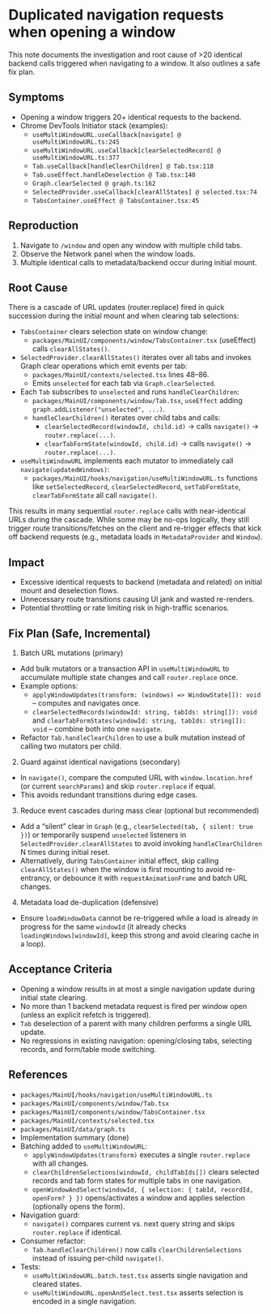 # Duplicated navigation requests when opening a window

This note documents the investigation and root cause of >20 identical backend calls triggered when navigating to a window. It also outlines a safe fix plan.

## Symptoms
- Opening a window triggers 20+ identical requests to the backend.
- Chrome DevTools Initiator stack (examples):
  - `useMultiWindowURL.useCallback[navigate] @ useMultiWindowURL.ts:245`
  - `useMultiWindowURL.useCallback[clearSelectedRecord] @ useMultiWindowURL.ts:377`
  - `Tab.useCallback[handleClearChildren] @ Tab.tsx:118`
  - `Tab.useEffect.handleDeselection @ Tab.tsx:140`
  - `Graph.clearSelected @ graph.ts:162`
  - `SelectedProvider.useCallback[clearAllStates] @ selected.tsx:74`
  - `TabsContainer.useEffect @ TabsContainer.tsx:45`

## Reproduction
1. Navigate to `/window` and open any window with multiple child tabs.
2. Observe the Network panel when the window loads.
3. Multiple identical calls to metadata/backend occur during initial mount.

## Root Cause
There is a cascade of URL updates (router.replace) fired in quick succession during the initial mount and when clearing tab selections:

- `TabsContainer` clears selection state on window change:
  - `packages/MainUI/components/window/TabsContainer.tsx` (useEffect) calls `clearAllStates()`.
- `SelectedProvider.clearAllStates()` iterates over all tabs and invokes Graph clear operations which emit events per tab:
  - `packages/MainUI/contexts/selected.tsx` lines 48–86.
  - Emits `unselected` for each tab via `Graph.clearSelected`.
- Each `Tab` subscribes to `unselected` and runs `handleClearChildren`:
  - `packages/MainUI/components/window/Tab.tsx`, `useEffect` adding `graph.addListener("unselected", ...)`.
  - `handleClearChildren()` iterates over child tabs and calls:
    - `clearSelectedRecord(windowId, child.id)` → calls `navigate()` → `router.replace(...)`.
    - `clearTabFormState(windowId, child.id)` → calls `navigate()` → `router.replace(...)`.
- `useMultiWindowURL` implements each mutator to immediately call `navigate(updatedWindows)`:
  - `packages/MainUI/hooks/navigation/useMultiWindowURL.ts` functions like `setSelectedRecord`, `clearSelectedRecord`, `setTabFormState`, `clearTabFormState` all call `navigate()`.

This results in many sequential `router.replace` calls with near-identical URLs during the cascade. While some may be no-ops logically, they still trigger route transitions/fetches on the client and re-trigger effects that kick off backend requests (e.g., metadata loads in `MetadataProvider` and `Window`).

## Impact
- Excessive identical requests to backend (metadata and related) on initial mount and deselection flows.
- Unnecessary route transitions causing UI jank and wasted re-renders.
- Potential throttling or rate limiting risk in high-traffic scenarios.

## Fix Plan (Safe, Incremental)

1) Batch URL mutations (primary)
- Add bulk mutators or a transaction API in `useMultiWindowURL` to accumulate multiple state changes and call `router.replace` once.
- Example options:
  - `applyWindowUpdates(transform: (windows) => WindowState[]): void` – computes and navigates once.
  - `clearSelectedRecords(windowId: string, tabIds: string[]): void` and `clearTabFormStates(windowId: string, tabIds: string[]): void` – combine both into one `navigate`.
- Refactor `Tab.handleClearChildren` to use a bulk mutation instead of calling two mutators per child.

2) Guard against identical navigations (secondary)
- In `navigate()`, compare the computed URL with `window.location.href` (or current `searchParams`) and skip `router.replace` if equal.
- This avoids redundant transitions during edge cases.

3) Reduce event cascades during mass clear (optional but recommended)
- Add a “silent” clear in `Graph` (e.g., `clearSelected(tab, { silent: true })`) or temporarily suspend `unselected` listeners in `SelectedProvider.clearAllStates` to avoid invoking `handleClearChildren` N times during initial reset.
- Alternatively, during `TabsContainer` initial effect, skip calling `clearAllStates()` when the window is first mounting to avoid re-entrancy, or debounce it with `requestAnimationFrame` and batch URL changes.

4) Metadata load de-duplication (defensive)
- Ensure `loadWindowData` cannot be re-triggered while a load is already in progress for the same `windowId` (it already checks `loadingWindows[windowId]`, keep this strong and avoid clearing cache in a loop).

## Acceptance Criteria
- Opening a window results in at most a single navigation update during initial state clearing.
- No more than 1 backend metadata request is fired per window open (unless an explicit refetch is triggered).
- `Tab` deselection of a parent with many children performs a single URL update.
- No regressions in existing navigation: opening/closing tabs, selecting records, and form/table mode switching.

## References
- `packages/MainUI/hooks/navigation/useMultiWindowURL.ts`
- `packages/MainUI/components/window/Tab.tsx`
- `packages/MainUI/components/window/TabsContainer.tsx`
- `packages/MainUI/contexts/selected.tsx`
- `packages/MainUI/data/graph.ts`
- Implementation summary (done)
- Batching added to `useMultiWindowURL`:
  - `applyWindowUpdates(transform)` executes a single `router.replace` with all changes.
  - `clearChildrenSelections(windowId, childTabIds[])` clears selected records and tab form states for multiple tabs in one navigation.
  - `openWindowAndSelect(windowId, { selection: { tabId, recordId, openForm? } })` opens/activates a window and applies selection (optionally opens the form).
- Navigation guard:
  - `navigate()` compares current vs. next query string and skips `router.replace` if identical.
- Consumer refactor:
  - `Tab.handleClearChildren()` now calls `clearChildrenSelections` instead of issuing per-child `navigate()`.
- Tests:
  - `useMultiWindowURL.batch.test.tsx` asserts single navigation and cleared states.
  - `useMultiWindowURL.openAndSelect.test.tsx` asserts selection is encoded in a single navigation.

